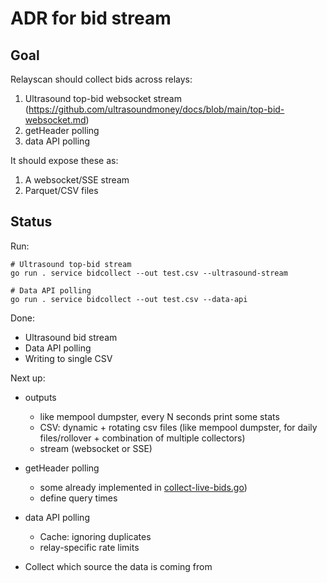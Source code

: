 # ADR for bid stream

## Goal

Relayscan should collect bids across relays:

1. Ultrasound top-bid websocket stream (https://github.com/ultrasoundmoney/docs/blob/main/top-bid-websocket.md)
2. getHeader polling
3. data API polling

It should expose these as:

1. A websocket/SSE stream
2. Parquet/CSV files

## Status

Run:

```
# Ultrasound top-bid stream
go run . service bidcollect --out test.csv --ultrasound-stream

# Data API polling
go run . service bidcollect --out test.csv --data-api
```

Done:

- Ultrasound bid stream
- Data API polling
- Writing to single CSV

Next up:

- outputs
  - like mempool dumpster, every N seconds print some stats
  - CSV: dynamic + rotating csv files (like mempool dumpster, for daily files/rollover + combination of multiple collectors)
  - stream (websocket or SSE)

- getHeader polling
  - some already implemented in [collect-live-bids.go](/cmd/service/collect-live-bids.go))
  - define query times

- data API polling
  - Cache: ignoring duplicates
  - relay-specific rate limits

- Collect which source the data is coming from